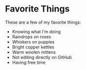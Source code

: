 # Favorite Things

These are a few of my favorite things:

- Knowing what I'm doing
- Raindrops on roses
- Whiskers on puppies
- Bright copper kettles
- Warm woolen mittens
- Not editing directly on GitHub
- Having free time
